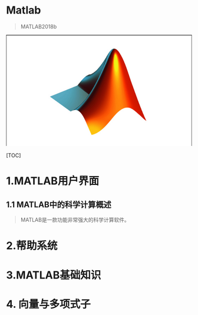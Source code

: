 # Matlab
> MATLAB2018b

![](Imge/CH001/CH00101.png)

[TOC]

# 1.MATLAB用户界面

## 1.1 MATLAB中的科学计算概述

> MATLAB是一款功能非常强大的科学计算软件。

# 2.帮助系统



# 3.MATLAB基础知识



# 4. 向量与多项式子